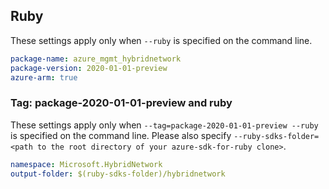 ## Ruby

These settings apply only when `--ruby` is specified on the command line.

```yaml
package-name: azure_mgmt_hybridnetwork
package-version: 2020-01-01-preview
azure-arm: true
```

### Tag: package-2020-01-01-preview and ruby

These settings apply only when `--tag=package-2020-01-01-preview --ruby` is specified on the command line.
Please also specify `--ruby-sdks-folder=<path to the root directory of your azure-sdk-for-ruby clone>`.

```yaml $(tag) == 'package-2020-01-01-preview' && $(ruby)
namespace: Microsoft.HybridNetwork
output-folder: $(ruby-sdks-folder)/hybridnetwork
```
